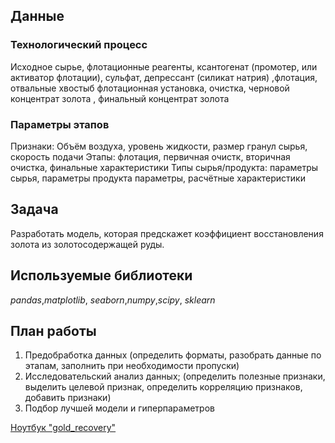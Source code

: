 ## Данные

### Технологический процесс 
 Исходное сырье, флотационные реагенты, ксантогенат (промотер, или активатор флотации), сульфат, депрессант (силикат натрия) ,флотация, отвальные хвостыб флотационная установка, очистка, черновой концентрат золота , финальный концентрат золота

### Параметры этапов

Признаки: Объём воздуха, уровень жидкости, размер гранул сырья, скорость подачи
Этапы: флотация, первичная очистк, вторичная очистка, финальные характеристики
Типы сырья/продукта: параметры сырья, параметры продукта параметры, расчётные характеристики

## Задача

Разработать модель, которая предскажет коэффициент восстановления золота из золотосодержащей руды.

## Используемые библиотеки
*pandas*,*matplotlib*, *seaborn*,*numpy*,*scipy*, *sklearn*

## План работы
1. Предобработка данных (определить форматы, разобрать данные по этапам, заполнить при необходимости пропуски)
2. Исследовательский анализ данных; (определить полезные признаки, выделить целевой признак, определить корреляцию признаков, добавить признаки)
3. Подбор лучшей модели и гиперпараметров

  [Ноутбук "gold_recovery"](https://nbviewer.jupyter.org/github/Timsa27/sample_project/blob/main/gold_recovery/gold_recovery.ipynb/ "Необязательная подсказка")

